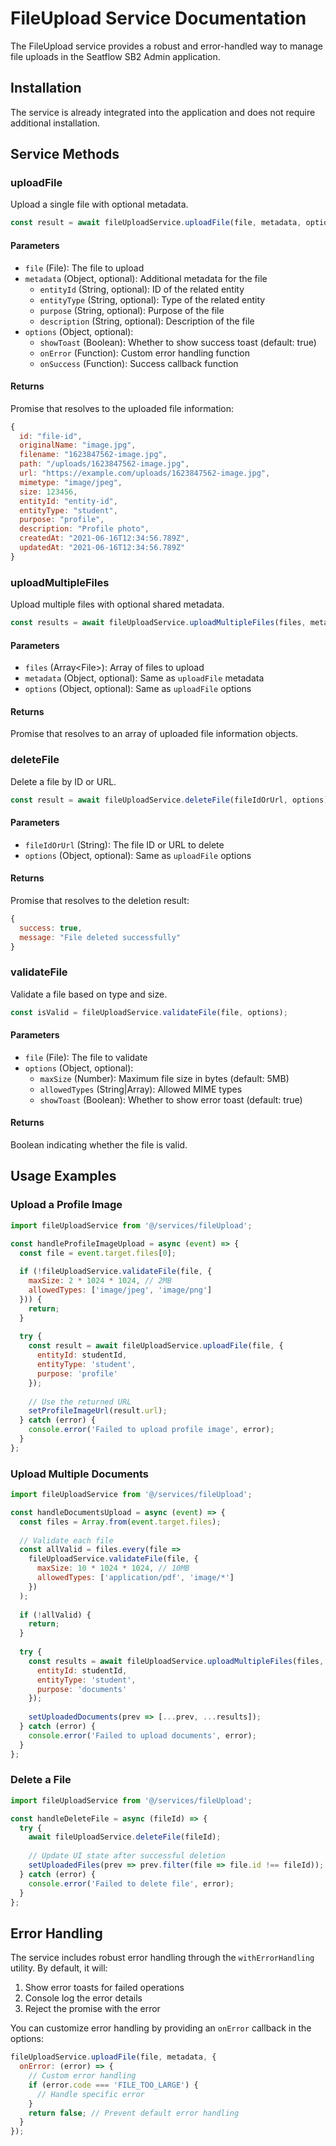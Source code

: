 # FileUpload Service Documentation

The FileUpload service provides a robust and error-handled way to manage file uploads in the Seatflow SB2 Admin application.

## Installation

The service is already integrated into the application and does not require additional installation.

## Service Methods

### uploadFile

Upload a single file with optional metadata.

```js
const result = await fileUploadService.uploadFile(file, metadata, options);
```

#### Parameters

- `file` (File): The file to upload
- `metadata` (Object, optional): Additional metadata for the file
  - `entityId` (String, optional): ID of the related entity
  - `entityType` (String, optional): Type of the related entity
  - `purpose` (String, optional): Purpose of the file
  - `description` (String, optional): Description of the file
- `options` (Object, optional):
  - `showToast` (Boolean): Whether to show success toast (default: true)
  - `onError` (Function): Custom error handling function
  - `onSuccess` (Function): Success callback function

#### Returns

Promise that resolves to the uploaded file information:

```js
{
  id: "file-id",
  originalName: "image.jpg",
  filename: "1623847562-image.jpg",
  path: "/uploads/1623847562-image.jpg",
  url: "https://example.com/uploads/1623847562-image.jpg",
  mimetype: "image/jpeg",
  size: 123456,
  entityId: "entity-id",
  entityType: "student",
  purpose: "profile",
  description: "Profile photo",
  createdAt: "2021-06-16T12:34:56.789Z",
  updatedAt: "2021-06-16T12:34:56.789Z"
}
```

### uploadMultipleFiles

Upload multiple files with optional shared metadata.

```js
const results = await fileUploadService.uploadMultipleFiles(files, metadata, options);
```

#### Parameters

- `files` (Array\<File\>): Array of files to upload
- `metadata` (Object, optional): Same as `uploadFile` metadata
- `options` (Object, optional): Same as `uploadFile` options

#### Returns

Promise that resolves to an array of uploaded file information objects.

### deleteFile

Delete a file by ID or URL.

```js
const result = await fileUploadService.deleteFile(fileIdOrUrl, options);
```

#### Parameters

- `fileIdOrUrl` (String): The file ID or URL to delete
- `options` (Object, optional): Same as `uploadFile` options

#### Returns

Promise that resolves to the deletion result:

```js
{
  success: true,
  message: "File deleted successfully"
}
```

### validateFile

Validate a file based on type and size.

```js
const isValid = fileUploadService.validateFile(file, options);
```

#### Parameters

- `file` (File): The file to validate
- `options` (Object, optional):
  - `maxSize` (Number): Maximum file size in bytes (default: 5MB)
  - `allowedTypes` (String|Array): Allowed MIME types
  - `showToast` (Boolean): Whether to show error toast (default: true)

#### Returns

Boolean indicating whether the file is valid.

## Usage Examples

### Upload a Profile Image

```js
import fileUploadService from '@/services/fileUpload';

const handleProfileImageUpload = async (event) => {
  const file = event.target.files[0];
  
  if (!fileUploadService.validateFile(file, {
    maxSize: 2 * 1024 * 1024, // 2MB
    allowedTypes: ['image/jpeg', 'image/png']
  })) {
    return;
  }
  
  try {
    const result = await fileUploadService.uploadFile(file, {
      entityId: studentId,
      entityType: 'student',
      purpose: 'profile'
    });
    
    // Use the returned URL
    setProfileImageUrl(result.url);
  } catch (error) {
    console.error('Failed to upload profile image', error);
  }
};
```

### Upload Multiple Documents

```js
import fileUploadService from '@/services/fileUpload';

const handleDocumentsUpload = async (event) => {
  const files = Array.from(event.target.files);
  
  // Validate each file
  const allValid = files.every(file => 
    fileUploadService.validateFile(file, {
      maxSize: 10 * 1024 * 1024, // 10MB
      allowedTypes: ['application/pdf', 'image/*']
    })
  );
  
  if (!allValid) {
    return;
  }
  
  try {
    const results = await fileUploadService.uploadMultipleFiles(files, {
      entityId: studentId,
      entityType: 'student',
      purpose: 'documents'
    });
    
    setUploadedDocuments(prev => [...prev, ...results]);
  } catch (error) {
    console.error('Failed to upload documents', error);
  }
};
```

### Delete a File

```js
import fileUploadService from '@/services/fileUpload';

const handleDeleteFile = async (fileId) => {
  try {
    await fileUploadService.deleteFile(fileId);
    
    // Update UI state after successful deletion
    setUploadedFiles(prev => prev.filter(file => file.id !== fileId));
  } catch (error) {
    console.error('Failed to delete file', error);
  }
};
```

## Error Handling

The service includes robust error handling through the `withErrorHandling` utility. By default, it will:

1. Show error toasts for failed operations
2. Console log the error details
3. Reject the promise with the error

You can customize error handling by providing an `onError` callback in the options:

```js
fileUploadService.uploadFile(file, metadata, {
  onError: (error) => {
    // Custom error handling
    if (error.code === 'FILE_TOO_LARGE') {
      // Handle specific error
    }
    return false; // Prevent default error handling
  }
});
``` 